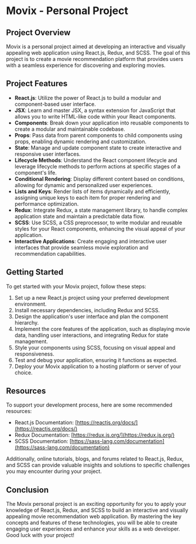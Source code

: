 # Movix - Personal Project

## Project Overview

Movix is a personal project aimed at developing an interactive and visually appealing web application using React.js, Redux, and SCSS. The goal of this project is to create a movie recommendation platform that provides users with a seamless experience for discovering and exploring movies.

## Project Features

- **React.js**: Utilize the power of React.js to build a modular and component-based user interface.
- **JSX**: Learn and master JSX, a syntax extension for JavaScript that allows you to write HTML-like code within your React components.
- **Components**: Break down your application into reusable components to create a modular and maintainable codebase.
- **Props**: Pass data from parent components to child components using props, enabling dynamic rendering and customization.
- **State**: Manage and update component state to create interactive and responsive user interfaces.
- **Lifecycle Methods**: Understand the React component lifecycle and leverage lifecycle methods to perform actions at specific stages of a component's life.
- **Conditional Rendering**: Display different content based on conditions, allowing for dynamic and personalized user experiences.
- **Lists and Keys**: Render lists of items dynamically and efficiently, assigning unique keys to each item for proper rendering and performance optimization.
- **Redux**: Integrate Redux, a state management library, to handle complex application state and maintain a predictable data flow.
- **SCSS**: Use SCSS, a CSS preprocessor, to write modular and reusable styles for your React components, enhancing the visual appeal of your application.
- **Interactive Applications**: Create engaging and interactive user interfaces that provide seamless movie exploration and recommendation capabilities.

## Getting Started

To get started with your Movix project, follow these steps:

1. Set up a new React.js project using your preferred development environment.
2. Install necessary dependencies, including Redux and SCSS.
3. Design the application's user interface and plan the component hierarchy.
4. Implement the core features of the application, such as displaying movie data, handling user interactions, and integrating Redux for state management.
5. Style your components using SCSS, focusing on visual appeal and responsiveness.
6. Test and debug your application, ensuring it functions as expected.
7. Deploy your Movix application to a hosting platform or server of your choice.

## Resources

To support your development process, here are some recommended resources:

- React.js Documentation: [https://reactjs.org/docs/](https://reactjs.org/docs/)
- Redux Documentation: [https://redux.js.org/](https://redux.js.org/)
- SCSS Documentation: [https://sass-lang.com/documentation](https://sass-lang.com/documentation)

Additionally, online tutorials, blogs, and forums related to React.js, Redux, and SCSS can provide valuable insights and solutions to specific challenges you may encounter during your project.

## Conclusion

The Movix personal project is an exciting opportunity for you to apply your knowledge of React.js, Redux, and SCSS to build an interactive and visually appealing movie recommendation web application. By mastering the key concepts and features of these technologies, you will be able to create engaging user experiences and enhance your skills as a web developer. Good luck with your project!
